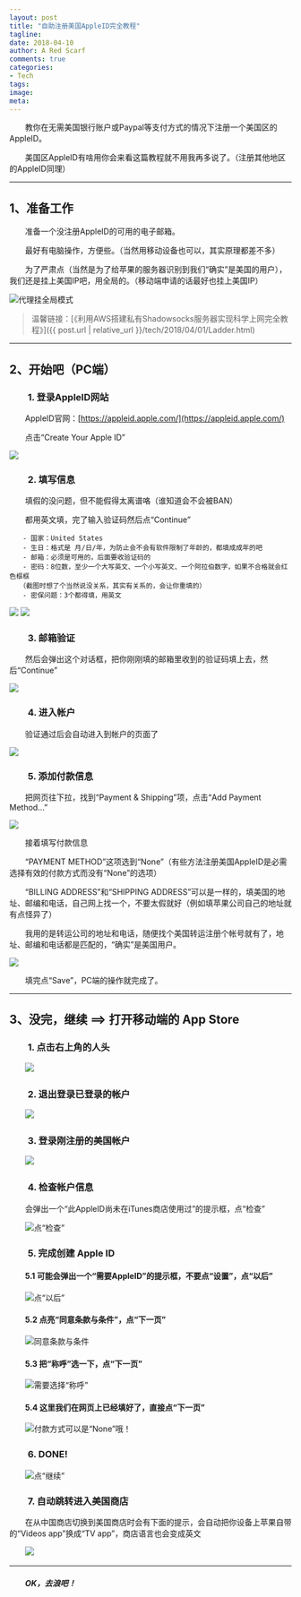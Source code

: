 ```yaml
---
layout: post
title: "自助注册美国AppleID完全教程"
tagline: 
date: 2018-04-10
author: A Red Scarf
comments: true
categories:
- Tech
tags:
image:
meta:
---
```


　　教你在无需美国银行账户或Paypal等支付方式的情况下注册一个美国区的AppleID。

　　美国区AppleID有啥用你会来看这篇教程就不用我再多说了。（注册其他地区的AppleID同理）

* * *

## 1、准备工作

　　准备一个没注册AppleID的可用的电子邮箱。

　　最好有电脑操作，方便些。（当然用移动设备也可以，其实原理都差不多）

　　为了严肃点（当然是为了给苹果的服务器识别到我们“确实”是美国的用户），我们还是挂上美国IP吧，用全局的。（移动端申请的话最好也挂上美国IP）

![代理挂全局模式](https://raw.githubusercontent.com/iRedScarf/images/master/AppleID_US_001.png)

> 温馨链接：[《利用AWS搭建私有Shadowsocks服务器实现科学上网完全教程》]({{ post.url | relative_url }}/tech/2018/04/01/Ladder.html)

* * *

## 2、开始吧（PC端）

### 　　1. 登录AppleID网站

　　AppleID官网：[https://appleid.apple.com/](https://appleid.apple.com/)

　　点击“Create Your Apple ID”

![ ](https://raw.githubusercontent.com/iRedScarf/images/master/AppleID_US_002.png)

### 　　2. 填写信息

　　填假的没问题，但不能假得太离谱咯（谁知道会不会被BAN）

　　都用英文填，完了输入验证码然后点“Continue”

```
　　- 国家：United States
　　- 生日：格式是 月/日/年，为防止会不会有软件限制了年龄的，都填成成年的吧
　　- 邮箱：必须是可用的，后面要收验证码的
　　- 密码：8位数，至少一个大写英文、一个小写英文、一个阿拉伯数字，如果不合格就会红色框框
　　（截图时想了个当然说没关系，其实有关系的，会让你重填的）
　　- 密保问题：3个都得填，用英文
```

![ ](https://raw.githubusercontent.com/iRedScarf/images/master/AppleID_US_003.png)
![ ](https://raw.githubusercontent.com/iRedScarf/images/master/AppleID_US_004.png)

### 　　3. 邮箱验证

　　然后会弹出这个对话框，把你刚刚填的邮箱里收到的验证码填上去，然后“Continue”

![ ](https://raw.githubusercontent.com/iRedScarf/images/master/AppleID_US_005.png)

### 　　4. 进入帐户

　　验证通过后会自动进入到帐户的页面了

![ ](https://raw.githubusercontent.com/iRedScarf/images/master/AppleID_US_006.png)

### 　　5. 添加付款信息

　　把网页往下拉，找到“Payment & Shipping”项，点击“Add Payment Method...”

![ ](https://raw.githubusercontent.com/iRedScarf/images/master/AppleID_US_007.png)

　　接着填写付款信息

　　“PAYMENT METHOD”这项选到“None”（有些方法注册美国AppleID是必需选择有效的付款方式而没有“None”的选项）

　　“BILLING ADDRESS”和“SHIPPING ADDRESS”可以是一样的，填美国的地址、邮编和电话，自己网上找一个，不要太假就好（例如填苹果公司自己的地址就有点怪异了）

　　我用的是转运公司的地址和电话，随便找个美国转运注册个帐号就有了，地址、邮编和电话都是匹配的，“确实”是美国用户。

![ ](https://raw.githubusercontent.com/iRedScarf/images/master/AppleID_US_008.png)

　　填完点“Save”，PC端的操作就完成了。

* * *

## 3、没完，继续 ==> 打开移动端的 App Store

### 　　1. 点击右上角的人头

　　![ ](https://raw.githubusercontent.com/iRedScarf/images/master/AppleID_US_009.png)

### 　　2. 退出登录已登录的帐户

　　![ ](https://raw.githubusercontent.com/iRedScarf/images/master/AppleID_US_010.png)

### 　　3. 登录刚注册的美国帐户

　　![ ](https://raw.githubusercontent.com/iRedScarf/images/master/AppleID_US_011.png)

### 　　4. 检查帐户信息

　　会弹出一个“此AppleID尚未在iTunes商店使用过”的提示框，点“检查”

　　![点“检查”](https://raw.githubusercontent.com/iRedScarf/images/master/AppleID_US_012.png)

### 　　5. 完成创建 Apple ID

#### 　　5.1 可能会弹出一个“需要AppleID”的提示框，不要点“设置”，点“以后”

　　![点“以后”](https://raw.githubusercontent.com/iRedScarf/images/master/AppleID_US_013.png)

#### 　　5.2 点亮“同意条款与条件”，点“下一页”

　　![同意条款与条件](https://raw.githubusercontent.com/iRedScarf/images/master/AppleID_US_014.png)

#### 　　5.3 把“称呼”选一下，点“下一页”

　　![需要选择“称呼”](https://raw.githubusercontent.com/iRedScarf/images/master/AppleID_US_015.png)

#### 　　5.4 这里我们在网页上已经填好了，直接点“下一页”

　　![付款方式可以是“None”哦！](https://raw.githubusercontent.com/iRedScarf/images/master/AppleID_US_016.png)

### 　　6. DONE!

　　![点“继续”](https://raw.githubusercontent.com/iRedScarf/images/master/AppleID_US_017.png)

### 　　7. 自动跳转进入美国商店

　　在从中国商店切换到美国商店时会有下面的提示，会自动把你设备上苹果自带的“Videos app”换成“TV app”，商店语言也会变成英文

　　![ ](https://raw.githubusercontent.com/iRedScarf/images/master/AppleID_US_018.png)

* * *

#### 　　*OK，去浪吧！*